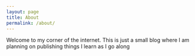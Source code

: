 ```yaml
---
layout: page
title: About
permalink: /about/
---
```


Welcome to my corner of the internet. This is just a small blog where I am planning on publishing things I learn as I go along

